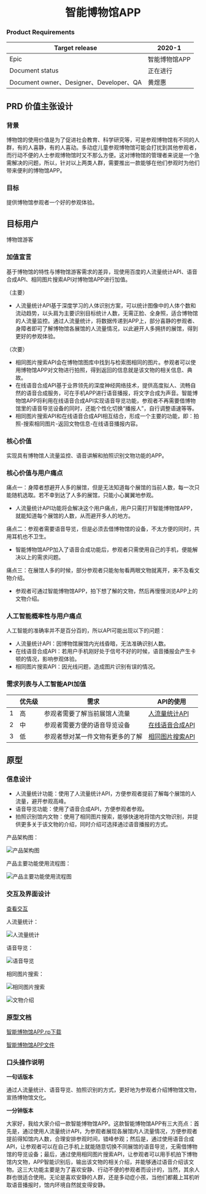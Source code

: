 <div align="center">
  <h1>智能博物馆APP</h1>
</div>

### Product Requirements
|Target release|2020-1|
|---|---|
|Epic|智能博物馆APP|
|Document status|正在进行|
|Document owner、Designer、Developer、QA|黄煜惠|

## PRD 价值主张设计
### 背景
博物馆的使用价值是为了促进社会教育、科学研究等，可是参观博物馆有不同的人群，有的人喜静，有的人喜动。多动症儿童参观博物馆可能会打扰到其他参观者，而行动不便的人士参观博物馆时又不那么方便。这对博物馆的管理者来说是一个急需解决的问题，所以，针对以上两类人群，需要推出一款能够在他们参观时为他们带来便利的博物馆APP。

### 目标
提供博物馆参观者一个好的参观体验。

## 目标用户
博物馆游客

### 加值宣言
基于博物馆的特性与博物馆游客需求的差异，现使用百度的人流量统计API、语音合成API、相同图片搜索API对博物馆APP进行加值。

（主要）
- 人流量统计API基于深度学习的人体识别方案，可以统计图像中的人体个数和流动趋势，以头肩为主要识别目标统计人数，无需正脸、全身照，适合博物馆的人流量监控。通过人流量统计，将数据传递到APP上，部分喜静的参观者、身障者即可了解博物馆各展馆的人流量情况，以此避开人多拥挤的展馆，得到更好的参观体验。

（次要）
- 相同图片搜索API会在博物馆图库中找到与检索图相同的图片。参观者可以使用博物馆APP对文物进行拍照，得到返回的信息就是该文物的相关信息、典故。
- 在线语音合成API基于业界领先的深度神经网络技术，提供高度拟人、流畅自然的语音合成服务，可在手机APP进行语音播报，将文字合成为声音。智能博物馆APP将利用在线语音合成API实现语音导览功能，参观者不再需要借博物馆里的语音导览设备的同时，还能个性化切换“播报人”，自行调整语速等等。
- 相同图片搜索API和在线语音合成API相互结合，形成一个主要的功能，即：拍照-搜索相同图片-返回文物信息-在线语音播报内容。

### 核心价值
实现具有博物馆人流量监控、语音讲解和拍照识别文物功能的APP。

### 核心价值与用户痛点
痛点一：身障者想避开人多的展馆，但是无法知道每个展馆的当前人数，每一次只能随机选取。若不幸到达了人多的展馆，只能小心翼翼地参观。
- 人流量统计API功能将会解决这个用户痛点，用户只需打开智能博物馆APP，就能知道每个展馆的人数，从而避开多人的地方。

痛点二：参观者需要语音导览，但是必须去借博物馆的设备，不太方便的同时，共用耳机也不卫生。
- 智能博物馆APP加入了语音合成功能后，参观者只需使用自己的手机，便能解决以上的需求问题。

痛点三：在展馆人多的时候，部分参观者只能匆匆看两眼文物就离开，来不及看文物介绍。
- 参观者可通过智能博物馆APP，拍下想了解的文物，然后再慢慢浏览APP上的文物介绍。

### 人工智能概率性与用户痛点
人工智能的准确率并不是百分百的，所以API可能出现以下的问题：

- 人流量统计API：因博物馆展馆内光线昏暗，无法准确识别人数。
- 在线语音合成API：若用户手机刚好处于信号不好的时候，语音播报会产生卡顿的情况，影响参观体验。
- 相同图片搜索API：因光线问题，造成图片识别有误的情况。

### 需求列表与人工智能API加值

||优先级|需求|API的使用|
|---|---|---|---|
|1|高|参观者需要了解当前展馆人流量|[人流量统计API](https://ai.baidu.com/tech/body/num)|
|2|中|参观者需要方便的语音导览设备|[在线语音合成API](https://ai.baidu.com/tech/speech/tts)|
|3|低|参观者想对某一件文物有更多的了解|[相同图片搜索API](https://ai.baidu.com/tech/imagesearch/same)|

## 原型
### 信息设计
- 人流量统计功能：使用了人流量统计API，方便参观者提前了解每个展馆的人流量，避开参观高峰。
- 语音导览功能：使用了语音合成API，方便参观者参观。
- 拍照识别馆内文物：使用了相同图片搜索，能够快速地将馆内文物识别，并提供更多关于该文物的介绍，同时介绍可选择通过语音播报的方式。

产品架构图：

![产品架构图](https://github.com/uweier/API_ML_AI_museum/blob/master/API_museum_image/jiagou.png)

产品主要功能使用流程图：

![产品主要功能使用流程图](https://github.com/uweier/API_ML_AI_museum/blob/master/API_museum_image/liucheng.png)

### 交互及界面设计
[查看交互](https://nfunm034.gitee.io/api_museum)

人流量统计：

![人流量统计](https://github.com/uweier/API_ML_AI_museum/blob/master/API_museum_image/renliuliang.png)

语音导览：

![语音导览](https://github.com/uweier/API_ML_AI_museum/blob/master/API_museum_image/yuyindaolan.png)

相同图片搜索：

![相同图片搜索](https://github.com/uweier/API_ML_AI_museum/blob/master/API_museum_image/paizhao.png)

![文物介绍](https://github.com/uweier/API_ML_AI_museum/blob/master/API_museum_image/jieshao.png)

### 原型文档
[智能博物馆APP.rp下载](https://github.com/uweier/API_ML_AI_museum/blob/master/%E6%99%BA%E8%83%BD%E5%8D%9A%E7%89%A9%E9%A6%86APP.rp)

[智能博物馆APP文件](https://github.com/uweier/API_ML_AI_museum/tree/master/%E6%99%BA%E8%83%BD%E5%8D%9A%E7%89%A9%E9%A6%86APP)

### 口头操作说明
**一句话版本**

通过人流量统计、语音导览、拍照识别的方式，更好地为参观者介绍博物馆文物，宣扬博物馆文化。

**一分钟版本**

大家好，我给大家介绍一款智能博物馆APP。这款智能博物馆APP有三大亮点：首先是，通过使用人流量统计API，为参观者展现各展馆内人流量情况，方便参观者提前得知馆内人数，合理安排参观时间，错峰参观；然后是，通过使用语音合成API，让参观者可以在自己手机上就能随意切换不同展馆的语音导览，无需借博物馆的导览设备；最后，通过使用相同图片搜索API，让参观者可以用手机拍下博物馆内文物，APP智能识别后，输出该文物的相关介绍，并能够通过语音介绍该文物。这三大功能主要是为了喜欢安静、行动不便的参观者而设计的，当然，其余人群也很适合使用。无论是喜欢安静的人群，还是多动症小孩，当他们都戴上耳机听取语音播报时，馆内环境自然就变得安静。
